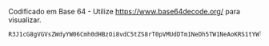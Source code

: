 Codificado em Base 64 - Utilize <https://www.base64decode.org/> para visualizar.

```
R3J1cG8gVGVsZWdyYW06Cmh0dHBzOi8vdC5tZS8rT0pVMUdDTm1NeDh5TW1NeAoKRS1tYWlsOgpqcl9hY25AaG90bWFpbC5jb20=
```